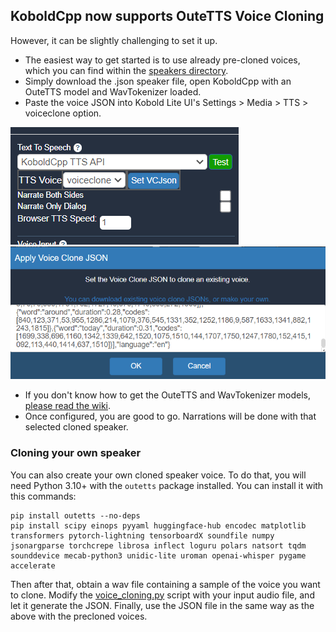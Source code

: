 ## KoboldCpp now supports OuteTTS Voice Cloning

However, it can be slightly challenging to set it up.
- The easiest way to get started is to use already pre-cloned voices, which you can find within the [speakers directory](speakers).
- Simply download the .json speaker file, open KoboldCpp with an OuteTTS model and WavTokenizer loaded.
- Paste the voice JSON into Kobold Lite UI's Settings > Media > TTS > voiceclone option.

![Preview](vc1.png)
![Preview](vc2.png)

- If you don't know how to get the OuteTTS and WavTokenizer models, [please read the wiki](https://github.com/LostRuins/koboldcpp/wiki#getting-an-ai-model-file).
- Once configured, you are good to go. Narrations will be done with that selected cloned speaker.

### Cloning your own speaker
You can also create your own cloned speaker voice.
To do that, you will need Python 3.10+ with the `outetts` package installed. You can install it with this commands:
```
pip install outetts --no-deps
pip install scipy einops pyyaml huggingface-hub encodec matplotlib transformers pytorch-lightning tensorboardX soundfile numpy jsonargparse torchcrepe librosa inflect loguru polars natsort tqdm sounddevice mecab-python3 unidic-lite uroman openai-whisper pygame accelerate
```
Then after that, obtain a wav file containing a sample of the voice you want to clone.
Modify the [voice_cloning.py](voice_cloning.py) script with your input audio file, and let it generate the JSON.
Finally, use the JSON file in the same way as the above with the precloned voices.